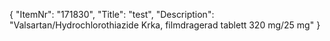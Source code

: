 {
  "ItemNr": "171830",
  "Title": "test",
  "Description": "Valsartan/Hydrochlorothiazide Krka, filmdragerad tablett 320 mg/25 mg"
}